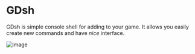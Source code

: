 # GDsh
GDsh is simple console shell for adding to your game. It allows you easily create new commands and have *nice* interface.

![image](https://user-images.githubusercontent.com/51191280/185478791-f5a5153d-7cbb-41fe-a7ee-ef8080f7ea31.png)
